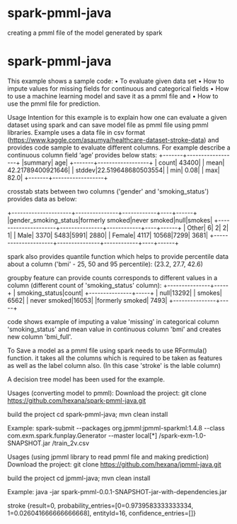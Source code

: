 # spark-pmml-java
creating a pmml file of the model generated by spark

# spark-pmml-java

This example shows a sample code:
•	To evaluate given data set
•	How to impute values for missing fields for continuous and categorical fields
•	How to use a machine learning model and save it as a pmml file and 
•	How to use the pmml file for prediction.

Usage
Intention for this example is to explain how one can evaluate a given dataset using spark and can save model file as pmml file using pmml libraries.
Example uses a data file in csv format (https://www.kaggle.com/asaumya/healthcare-dataset-stroke-data) and provides code sample to evaluate different columns. 
For example describe a continuous column field ‘age’ provides below stats:
+-------+------------------+
|summary|               age|
+-------+------------------+
|  count|             43400|
|   mean| 42.21789400921646|
| stddev|22.519648680503554|
|    min|              0.08|
|    max|              82.0|
+-------+------------------+

crosstab stats between two columns ('gender' and 'smoking_status') provides data as below:

+---------------------+---------------+------------+----+------+
|gender_smoking_status|formerly smoked|never smoked|null|smokes|
+---------------------+---------------+------------+----+------+
|                Other|              6|           2|   2|     1|
|                 Male|           3370|        5483|5991|  2880|
|               Female|           4117|       10568|7299|  3681|
+---------------------+---------------+------------+----+------+

spark also provides quantile function which helps to provide percentile data about a column ('bmi' - 25, 50 and 95 percentile):
(23.2, 27.7, 42.6)

groupby feature can provide counts corresponds to different values in a column (different count of 'smoking_status' column):
+---------------+-----+
| smoking_status|count|
+---------------+-----+
|           null|13292|
|         smokes| 6562|
|   never smoked|16053|
|formerly smoked| 7493|
+---------------+-----+

code shows example of imputing a value 'missing' in categorical column 'smoking_status' and mean value in continuous column 'bmi' and creates new column 'bmi_full'.

To Save a model as a pmml file using spark needs to use RFormula() function. it takes all the columns which is required to be taken as features as well as the label column also.
(In this case 'stroke' is the lable column)

A decision tree model has been used for the example.

Usages (converting model to pmml):
Download the project:
git clone https://github.com/hexana/spark-pmml-java.git

build the project
cd spark-pmml-java; mvn clean install

Example:
spark-submit --packages org.jpmml:jpmml-sparkml:1.4.8 --class com.exm.spark.funplay.Generator --master local[*] <folder location of project jar>/spark-exm-1.0-SNAPSHOT.jar <csv file location>/train_2v.csv <outputlocation>

Usages (using jpmml library to read pmml file and making prediction)
Download the project:
git clone https://github.com/hexana/jpmml-java.git

build the project
cd jpmml-java; mvn clean install

Example:
java -jar spark-pmml-0.0.1-SNAPSHOT-jar-with-dependencies.jar <pmml file path>

stroke {result=0, probability_entries=[0=0.9739583333333334, 1=0.026041666666666668], entityId=16, confidence_entries=[]}












